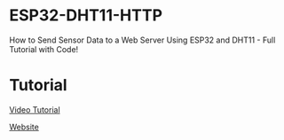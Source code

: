 # ESP32-DHT11-HTTP
How to Send Sensor Data to a Web Server Using ESP32 and DHT11 - Full Tutorial with Code!

# Tutorial

[Video Tutorial](https://www.youtube.com/watch?v=4St1oqAZIQQ)

[Website](https://iotcrafthub.com/how-to-build-a-simple-iot-temperature-monitoring-device-with-esp32/)

